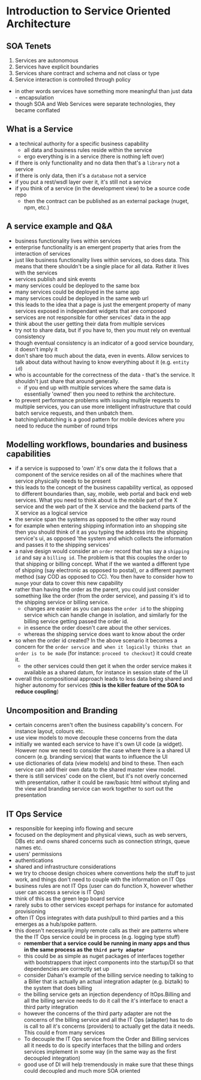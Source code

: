 # Introduction to Service Oriented Architecture

## SOA Tenets

1. Services are autonomous
2. Services have explicit boundaries
3. Services share contract and schema and not class or type
4. Service interaction is controlled through policy

- in other words services have something more meaningful than just data - encapsulation
- though SOA and Web Services were separate technologies, they became conflated

## What is a Service

- a technical authority for a specific business capability
  - all data and business rules reside within the service 
  - ergo everything is in a service (there is nothing left over)
- if there is only functionality and no data then that's a `library` not a service
- if there is only data, then it's a `database` not a service
- if you put a rest/wsdl layer over it, it's still not a service
- if you think of a service (in the development view) to be a source code repo
  - then the contract can be published as an external package (nuget, npm, etc.)

## A service example and Q&A

- business functionality lives within services
- enterprise functionality is an emergent property that aries from the interaction of services
- just like business functionality lives within services, so does data. This means that there shouldn't be a single place for all data. Rather it lives with the services
- services publish and sink events
- many services could be deployed to the same box
- many services could be deployed in the same app
- many services could be deployed in the same web url
- this leads to the idea that a page is just the emergent property of many services exposed in independant widgets that are composed
- services are not responsible for other services' data in the app
- think about the user getting their data from multiple services
- try not to share data, but if you have to, then you must rely on eventual consistency
- though eventual consistency is an indicator of a good service boundary, it doesn't imply it
- don't share too much about the data, even in events. Allow services to talk about data without having to know everything about it (e.g. `entity id`)
- who is accountable for the correctness of the data - that's the service. It shouldn't just share that around generally.
  - if you end up with multiple services where the same data is essentially 'owned' then you need to rethink the architecture.
- to prevent performance problems with issuing multiple requests to multiple services, you can use more intelligent infrastructure that could batch service requests, and then unbatch them.  
- batching/unbatching is a good pattern for mobile devices where you need to reduce the number of round trips

## Modelling workflows, boundaries and business capabilities
- if a service is supposed to 'own' it's onw data the it follows that a component of the service resides on all of the machines where that service physically needs to be present
- this leads to the concept of the business capability vertical, as opposed to different boundaries than, say, mobile, web portal and back end web services. What you need to think about is the mobile part of the X service and the web part of the X service and the backend parts of the X service as a logical service
- the service span the systems as opposed to the other way round
- for example  when entering shipping information into an shopping site then you should think of it as you typing the address into the shipping service's ui, as opposed 'the system and which collects the information and passes it to the shipping services'  
- a naive design would consider an `order` record that has say a `shipping id` and say a `billing id`. The problem is that this couples the order to that shipping or billing concept. What if the we wanted a different type of shipping (say electronic as opposed to postal), or a different payment method (say COD as opposed to CC). You then have to consider how to `munge` your data to cover this new capability
- rather than having the order as the parent, you could just consider something like the order (from the order service), and passing it's id to the shipping service or billing service. 
  - changes are easier as you can pass the `order id` to the shipping service which can handle change in isolation, and similarly for the billing service getting passed the order id. 
  - in essence the order doesn't care about the other services. 
  - whereas the shipping service does want to know about the order
- so when the order id created? In the above scenario it becomes a concern for the `order service `and` when it logically thinks that an order is to be made` (for instance: `proceed to checkout`) it could create it. 
  - the other services could then get it when the order service makes it available as a shared datum, for instance in session state of the UI
- overall this compositional approach leads to less data being shared and higher autonomy for services (**this is the killer feature of the SOA to reduce coupling**)

## Uncomposition and Branding
- certain concerns aren't often the business capability's concern. For instance layout, colours etc. 
- use view models to move decouple these concerns from the data
- initially we wanted each service to have it's own UI code (a widget). However now we need to consider the case where there is a shared UI concern (e.g. branding service) that wants to influence the UI
- use dictionaries of data (view models) and bind to these. Then each service can add their own data to the shared master view model. 
- there is still services' code on the client, but it's not overly concerned with presentation, rather it could be raw/basic html without styling and the view and branding service can work together to sort out the presentation 

## IT Ops Service
- responsible for keeping info flowing and secure
- focused on the deployment and physical views, such as web servers, DBs etc and owns shared concerns such as connection strings, queue names etc.
- users' permissions
- authentications
- shared and infrastructure considerations
- we try to choose design choices where conventions help the stuff to just work, and things don't need to couple with the information on IT Ops
- business rules are not IT Ops (user can do function X, however whether user can access a service is IT Ops)
- think of this as the green lego board service
- rarely subs to other services except perhaps for instance for automated provisioning
- often IT Ops integrates with data push/pull to third parties and a this emerges as a hub/spoke pattern. 
- this doesn't necessarily imply remote calls as their are patterns where the the IT Ops service could be in process (e.g. logging type stuff)
  - **remember that a service could be running in many apps and thus in the same process as the `third party adapter`**
  - this could be as simple as nuget packages of interfaces together with bootstrappers that inject components into the startup/DI so that dependencies are correctly set up
  - consider Dahan's example of the billing service needing to talking to a Biller that is actually an actual integration adapter (e.g. biztalk) to the system that does billing
  - the billing service gets an injection dependency of ItOps.Billing and all the billing service needs to do it call the it's interface to enact a third party integration
  - however the concerns of the third party adapter are not the concerns of the billing service and all the IT Ops (adapter) has to do is call to all it's concerns (providers) to actually get the data it needs. This could e from many services
  - To decouple the IT Ops service from the Order and Billing services all it needs to do is specify interfaces that  the billing and orders services implement in some way (in the same way as the first decoupled integration)
  - good use of DI will help tremendously in make sure that these things could decoupled and much more SOA oriented 
